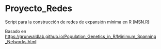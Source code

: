 # Proyecto_Redes
Script para la construcción de redes de expansión mínima en R (MSN.R)

Basado en https://grunwaldlab.github.io/Population_Genetics_in_R/Minimum_Spanning_Networks.html
